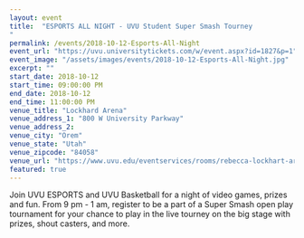```yaml
---
layout: event
title:  "ESPORTS ALL NIGHT - UVU Student Super Smash Tourney
"
permalink: /events/2018-10-12-Esports-All-Night
event_url: "https://uvu.universitytickets.com/w/event.aspx?id=1827&p=1"
event_image: "/assets/images/events/2018-10-12-Esports-All-Night.jpg"
excerpt: ""
start_date: 2018-10-12
start_time: 09:00:00 PM
end_date: 2018-10-12
end_time: 11:00:00 PM
venue_title: "Lockhard Arena"
venue_address_1: "800 W University Parkway"
venue_address_2:
venue_city: "Orem"
venue_state: "Utah"
venue_zipcode: "84058"
venue_url: "https://www.uvu.edu/eventservices/rooms/rebecca-lockhart-arena.html"
featured: true
---
```


Join UVU ESPORTS and UVU Basketball for a night of video games, prizes and fun. From 9 pm - 1 am, register to be a part of a Super Smash open play tournament for your chance to play in the live tourney on the big stage with prizes, shout casters, and more.